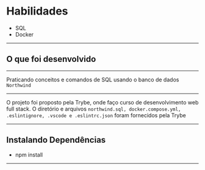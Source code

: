 # Habilidades

- SQL
- Docker

---
## O que foi desenvolvido
---

Praticando conceitos e comandos de SQL usando o banco de dados `Northwind`


 ---
O projeto foi proposto pela Trybe, onde faço curso de desenvolvimento web full stack.
O diretório e arquivos `northwind.sql, docker.compose.yml, .eslintignore, .vscode e .eslintrc.json` foram fornecidos pela Trybe

---

## Instalando Dependências

- npm install

---



